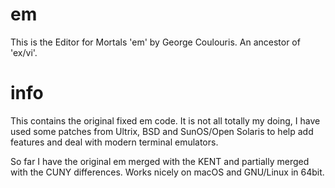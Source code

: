 # em
This is the Editor for Mortals 'em' by George Coulouris.  An ancestor of 'ex/vi'.

# info
This contains the original fixed em code.
It is not all totally my doing, I have used some patches from Ultrix,
BSD and SunOS/Open Solaris to help add features and deal with modern terminal emulators.

So far I have the original em merged with the KENT and partially merged with the CUNY differences.
Works nicely on macOS and GNU/Linux in 64bit.